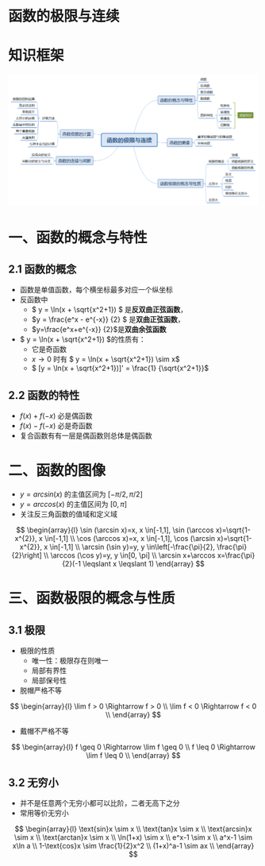 # 函数的极限与连续

# 知识框架

![函数的极限与连续](image/函数的极限与连续.png)

# 一、函数的概念与特性

## 2.1 函数的概念
* 函数是单值函数，每个横坐标最多对应一个纵坐标
* 反函数中
  * $` y = \ln(x + \sqrt{x^2+1}) `$ 是**反双曲正弦函数**，
  * $`y = \frac{e^x - e^{-x}} {2} `$ 是**双曲正弦函数**，
  * $`y=\frac{e^x+e^{-x}} {2}`$是**双曲余弦函数**
* $` y = \ln(x + \sqrt{x^2+1}) `$的性质有：
  * 它是奇函数
  * $`x\to0`$ 时有 $` y = \ln(x + \sqrt{x^2+1}) \sim x`$
  * $` [y = \ln(x + \sqrt{x^2+1})]' = \frac{1} {\sqrt{x^2+1}}`$
 
## 2.2 函数的特性
* $` f(x) + f(-x) `$ 必是偶函数
* $` f(x) - f(-x) `$ 必是奇函数
* 复合函数有有一层是偶函数则总体是偶函数

# 二、函数的图像
* $`y=arcsin(x)`$ 的主值区间为 $`[-\pi/2, \pi/2]`$
* $`y=arccos(x)`$ 的主值区间为 $`[0, \pi]`$
* 关注反三角函数的值域和定义域

$$
\begin{array}{l}
\sin (\arcsin x)=x, x \in[-1,1], \sin (\arccos x)=\sqrt{1-x^{2}}, x \in[-1,1] \\
\cos (\arccos x)=x, x \in[-1,1], \cos (\arcsin x)=\sqrt{1-x^{2}}, x \in[-1,1] \\
\arcsin (\sin y)=y, y \in\left[-\frac{\pi}{2}, \frac{\pi}{2}\right] \\
\arccos (\cos y)=y, y \in[0, \pi] \\
\arcsin x+\arccos x=\frac{\pi}{2}(-1 \leqslant x \leqslant 1)
\end{array}
$$

# 三、函数极限的概念与性质
## 3.1 极限

* 极限的性质
  * 唯一性：极限存在则唯一
  * 局部有界性
  * 局部保号性
* 脱帽严格不等

$$
\begin{array}{l}
\lim f > 0 \Rightarrow f > 0 \\
\lim f < 0 \Rightarrow f < 0 \\
\end{array}
$$

* 戴帽不严格不等

$$
\begin{array}{l}
f \geq 0 \Rightarrow \lim f \geq 0 \\
f \leq 0 \Rightarrow \lim f \leq 0 \\
\end{array}
$$

## 3.2 无穷小
* 并不是任意两个无穷小都可以比阶，二者无高下之分
* 常用等价无穷小

$$
\begin{array}{l}
\text{sin}x \sim x \\
\text{tan}x \sim x \\
\text{arcsin}x \sim x \\
\text{arctan}x \sim x \\
\ln(1+x) \sim x \\
e^x-1 \sim x \\
a^x-1 \sim x\ln a \\
1-\text{cos}x \sim \frac{1}{2}x^2 \\
(1+x)^a-1 \sim ax \\
\end{array}
$$








